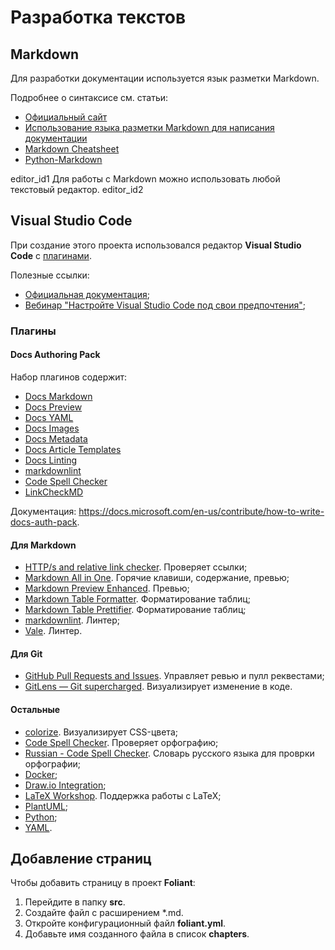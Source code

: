 # Разработка текстов

## Markdown

Для разработки документации используется язык разметки Markdown.

Подробнее о синтаксисе см. статьи:

- [Официальный сайт](https://daringfireball.net/projects/markdown/syntax)
- [Использование языка разметки Markdown для написания документации](https://docs.microsoft.com/ru-ru/contribute/markdown-reference)
- [Markdown Cheatsheet](https://github.com/adam-p/markdown-here/wiki/Markdown-Cheatsheet)
- [Python-Markdown](https://python-markdown.github.io/)

<anchor>editor_id1</anchor>
Для работы с Markdown можно использовать любой текстовый редактор.
<anchor>editor_id2</anchor>

## Visual Studio Code

При создание этого проекта использовался редактор **Visual Studio Code** с [плагинами](#docs-authoring-pack).

Полезные ссылки:

- [Официальная документация](https://code.visualstudio.com/docs);
- [Вебинар "Настройте Visual Studio Code под свои предпочтения"](https://gitlab.com/svetlnovikova/webinar/-/blob/master/post-webinar-materials.md);

### Плагины

#### Docs Authoring Pack

Набор плагинов содержит:

- [Docs Markdown](https://marketplace.visualstudio.com/items?itemName=docsmsft.docs-markdown)
- [Docs Preview](https://marketplace.visualstudio.com/items?itemName=docsmsft.docs-preview)
- [Docs YAML](https://marketplace.visualstudio.com/items?itemName=docsmsft.docs-yaml)
- [Docs Images](https://marketplace.visualstudio.com/items?itemName=docsmsft.docs-images)
- [Docs Metadata](https://marketplace.visualstudio.com/items?itemName=docsmsft.docs-metadata)
- [Docs Article Templates](https://marketplace.visualstudio.com/items?itemName=docsmsft.docs-article-templates)
- [Docs Linting](https://marketplace.visualstudio.com/items?itemName=docsmsft.docs-linting)
- [markdownlint](https://marketplace.visualstudio.com/items?itemName=DavidAnson.vscode-markdownlint)
- [Code Spell Checker](https://marketplace.visualstudio.com/items?itemName=streetsidesoftware.code-spell-checker)
- [LinkCheckMD](https://marketplace.visualstudio.com/items?itemName=blackmist.LinkCheckMD)

Документация: <https://docs.microsoft.com/en-us/contribute/how-to-write-docs-auth-pack>.

#### Для Markdown

- [HTTP/s and relative link checker](https://marketplace.visualstudio.com/items?itemName=blackmist.LinkCheckMD). Проверяет ссылки;
- [Markdown All in One](https://marketplace.visualstudio.com/items?itemName=yzhang.markdown-all-in-one). Горячие клавиши, содержание, превью;
- [Markdown Preview Enhanced](https://marketplace.visualstudio.com/items?itemName=shd101wyy.markdown-preview-enhanced). Превью;
- [Markdown Table Formatter](https://marketplace.visualstudio.com/items?itemName=fcrespo82.markdown-table-formatter). Форматирование таблиц;
- [Markdown Table Prettifier](https://marketplace.visualstudio.com/items?itemName=darkriszty.markdown-table-prettify). Форматирование таблиц;
- [markdownlint](https://marketplace.visualstudio.com/items?itemName=DavidAnson.vscode-markdownlint). Линтер;
- [Vale](https://marketplace.visualstudio.com/items?itemName=errata-ai.vale-server). Линтер.

#### Для Git

- [GitHub Pull Requests and Issues](https://marketplace.visualstudio.com/items?itemName=GitHub.vscode-pull-request-github). Управляет ревью и пулл реквестами;
- [GitLens — Git supercharged](https://marketplace.visualstudio.com/items?itemName=eamodio.gitlens). Визуализирует изменение в коде.

#### Остальные

- [colorize](https://marketplace.visualstudio.com/items?itemName=kamikillerto.vscode-colorize). Визуализирует CSS-цвета;
- [Code Spell Checker](https://marketplace.visualstudio.com/items?itemName=streetsidesoftware.code-spell-checker). Проверяет орфографию;
- [Russian - Code Spell Checker](https://marketplace.visualstudio.com/items?itemName=streetsidesoftware.code-spell-checker-russian). Словарь русского языка для проврки орфографии;
- [Docker](https://marketplace.visualstudio.com/items?itemName=ms-azuretools.vscode-docker);
- [Draw.io Integration](https://marketplace.visualstudio.com/items?itemName=hediet.vscode-drawio);
- [LaTeX Workshop](https://marketplace.visualstudio.com/items?itemName=James-Yu.latex-workshop). Поддержка работы с LaTeX;
- [PlantUML](https://marketplace.visualstudio.com/items?itemName=jebbs.plantuml);
- [Python](https://marketplace.visualstudio.com/items?itemName=ms-python.python);
- [YAML](https://marketplace.visualstudio.com/items?itemName=redhat.vscode-yaml).

## Добавление страниц

Чтобы добавить страницу в проект **Foliant**:

1. Перейдите в папку **src**.
2. Создайте файл с расширением *.md.
3. Откройте конфигурационный файл **foliant.yml**.
4. Добавьте имя созданного файла в список **chapters**.
